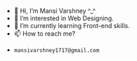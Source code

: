 - 👋 Hi, I’m Mansi Varshney ^_^
- 👀 I’m interested in Web Designing.
- 🌱 I’m currently learning Front-end skills.
- 📫 How to reach me?
-     mansivarshney1717@gmail.com

<!---
mansivar21-22/mansivar21-22 is a ✨ special ✨ repository because its `README.md` (this file) appears on your GitHub profile.
You can click the Preview link to take a look at your changes.
--->
